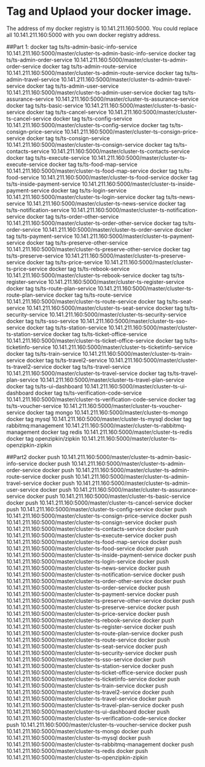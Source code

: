 # Tag and Uplaod your docker image.
The address of my docker registry is 10.141.211.160:5000.
You could replace all 10.141.211.160:5000 with you own docker registry address.

##Part 1:
docker tag ts/ts-admin-basic-info-service 10.141.211.160:5000/master/cluster-ts-admin-basic-info-service
docker tag ts/ts-admin-order-service 10.141.211.160:5000/master/cluster-ts-admin-order-service
docker tag ts/ts-admin-route-service 10.141.211.160:5000/master/cluster-ts-admin-route-service
docker tag ts/ts-admin-travel-service 10.141.211.160:5000/master/cluster-ts-admin-travel-service
docker tag ts/ts-admin-user-service 10.141.211.160:5000/master/cluster-ts-admin-user-service
docker tag ts/ts-assurance-service 10.141.211.160:5000/master/cluster-ts-assurance-service
docker tag ts/ts-basic-service 10.141.211.160:5000/master/cluster-ts-basic-service
docker tag ts/ts-cancel-service 10.141.211.160:5000/master/cluster-ts-cancel-service
docker tag ts/ts-config-service 10.141.211.160:5000/master/cluster-ts-config-service
docker tag ts/ts-consign-price-service 10.141.211.160:5000/master/cluster-ts-consign-price-service
docker tag ts/ts-consign-service 10.141.211.160:5000/master/cluster-ts-consign-service
docker tag ts/ts-contacts-service 10.141.211.160:5000/master/cluster-ts-contacts-service
docker tag ts/ts-execute-service 10.141.211.160:5000/master/cluster-ts-execute-service
docker tag ts/ts-food-map-service 10.141.211.160:5000/master/cluster-ts-food-map-service
docker tag ts/ts-food-service 10.141.211.160:5000/master/cluster-ts-food-service
docker tag ts/ts-inside-payment-service 10.141.211.160:5000/master/cluster-ts-inside-payment-service
docker tag ts/ts-login-service 10.141.211.160:5000/master/cluster-ts-login-service
docker tag ts/ts-news-service 10.141.211.160:5000/master/cluster-ts-news-service
docker tag ts/ts-notification-service 10.141.211.160:5000/master/cluster-ts-notification-service
docker tag ts/ts-order-other-service 10.141.211.160:5000/master/cluster-ts-order-other-service
docker tag ts/ts-order-service 10.141.211.160:5000/master/cluster-ts-order-service
docker tag ts/ts-payment-service 10.141.211.160:5000/master/cluster-ts-payment-service
docker tag ts/ts-preserve-other-service 10.141.211.160:5000/master/cluster-ts-preserve-other-service
docker tag ts/ts-preserve-service 10.141.211.160:5000/master/cluster-ts-preserve-service
docker tag ts/ts-price-service 10.141.211.160:5000/master/cluster-ts-price-service
docker tag ts/ts-rebook-service 10.141.211.160:5000/master/cluster-ts-rebook-service
docker tag ts/ts-register-service 10.141.211.160:5000/master/cluster-ts-register-service
docker tag ts/ts-route-plan-service 10.141.211.160:5000/master/cluster-ts-route-plan-service
docker tag ts/ts-route-service 10.141.211.160:5000/master/cluster-ts-route-service
docker tag ts/ts-seat-service 10.141.211.160:5000/master/cluster-ts-seat-service
docker tag ts/ts-security-service 10.141.211.160:5000/master/cluster-ts-security-service
docker tag ts/ts-sso-service 10.141.211.160:5000/master/cluster-ts-sso-service
docker tag ts/ts-station-service 10.141.211.160:5000/master/cluster-ts-station-service
docker tag ts/ts-ticket-office-service 10.141.211.160:5000/master/cluster-ts-ticket-office-service
docker tag ts/ts-ticketinfo-service 10.141.211.160:5000/master/cluster-ts-ticketinfo-service
docker tag ts/ts-train-service 10.141.211.160:5000/master/cluster-ts-train-service
docker tag ts/ts-travel2-service 10.141.211.160:5000/master/cluster-ts-travel2-service
docker tag ts/ts-travel-service 10.141.211.160:5000/master/cluster-ts-travel-service
docker tag ts/ts-travel-plan-service 10.141.211.160:5000/master/cluster-ts-travel-plan-service
docker tag ts/ts-ui-dashboard 10.141.211.160:5000/master/cluster-ts-ui-dashboard
docker tag ts/ts-verification-code-service 10.141.211.160:5000/master/cluster-ts-verification-code-service
docker tag ts/ts-voucher-service 10.141.211.160:5000/master/cluster-ts-voucher-service
docker tag mongo 10.141.211.160:5000/master/cluster-ts-mongo
docker tag mysql 10.141.211.160:5000/master/cluster-ts-mysql
docker tag rabbitmq:management 10.141.211.160:5000/master/cluster-ts-rabbitmq-management
docker tag redis 10.141.211.160:5000/master/cluster-ts-redis
docker tag openzipkin/zipkin 10.141.211.160:5000/master/cluster-ts-openzipkin-zipkin

##Part2
docker push 10.141.211.160:5000/master/cluster-ts-admin-basic-info-service
docker push 10.141.211.160:5000/master/cluster-ts-admin-order-service
docker push 10.141.211.160:5000/master/cluster-ts-admin-route-service
docker push 10.141.211.160:5000/master/cluster-ts-admin-travel-service
docker push 10.141.211.160:5000/master/cluster-ts-admin-user-service
docker push 10.141.211.160:5000/master/cluster-ts-assurance-service
docker push 10.141.211.160:5000/master/cluster-ts-basic-service
docker push 10.141.211.160:5000/master/cluster-ts-cancel-service
docker push 10.141.211.160:5000/master/cluster-ts-config-service
docker push 10.141.211.160:5000/master/cluster-ts-consign-price-service
docker push 10.141.211.160:5000/master/cluster-ts-consign-service
docker push 10.141.211.160:5000/master/cluster-ts-contacts-service
docker push 10.141.211.160:5000/master/cluster-ts-execute-service
docker push 10.141.211.160:5000/master/cluster-ts-food-map-service
docker push 10.141.211.160:5000/master/cluster-ts-food-service
docker push 10.141.211.160:5000/master/cluster-ts-inside-payment-service
docker push 10.141.211.160:5000/master/cluster-ts-login-service
docker push 10.141.211.160:5000/master/cluster-ts-news-service
docker push 10.141.211.160:5000/master/cluster-ts-notification-service
docker push 10.141.211.160:5000/master/cluster-ts-order-other-service
docker push 10.141.211.160:5000/master/cluster-ts-order-service
docker push 10.141.211.160:5000/master/cluster-ts-payment-service
docker push 10.141.211.160:5000/master/cluster-ts-preserve-other-service
docker push 10.141.211.160:5000/master/cluster-ts-preserve-service
docker push 10.141.211.160:5000/master/cluster-ts-price-service
docker push 10.141.211.160:5000/master/cluster-ts-rebook-service
docker push 10.141.211.160:5000/master/cluster-ts-register-service
docker push 10.141.211.160:5000/master/cluster-ts-route-plan-service
docker push 10.141.211.160:5000/master/cluster-ts-route-service
docker push 10.141.211.160:5000/master/cluster-ts-seat-service
docker push 10.141.211.160:5000/master/cluster-ts-security-service
docker push 10.141.211.160:5000/master/cluster-ts-sso-service
docker push 10.141.211.160:5000/master/cluster-ts-station-service
docker push 10.141.211.160:5000/master/cluster-ts-ticket-office-service
docker push 10.141.211.160:5000/master/cluster-ts-ticketinfo-service
docker push 10.141.211.160:5000/master/cluster-ts-train-service
docker push 10.141.211.160:5000/master/cluster-ts-travel2-service
docker push 10.141.211.160:5000/master/cluster-ts-travel-service
docker push 10.141.211.160:5000/master/cluster-ts-travel-plan-service
docker push 10.141.211.160:5000/master/cluster-ts-ui-dashboard
docker push 10.141.211.160:5000/master/cluster-ts-verification-code-service
docker push 10.141.211.160:5000/master/cluster-ts-voucher-service
docker push 10.141.211.160:5000/master/cluster-ts-mongo
docker push 10.141.211.160:5000/master/cluster-ts-mysql
docker push 10.141.211.160:5000/master/cluster-ts-rabbitmq-management
docker push 10.141.211.160:5000/master/cluster-ts-redis
docker push 10.141.211.160:5000/master/cluster-ts-openzipkin-zipkin
